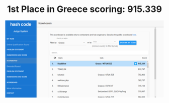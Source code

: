 <h1><center>1st Place in Greece scoring: 915.339</h1></center>

![Result](https://github.com/geofila/hashCode-2019/blob/master/results.PNG)
